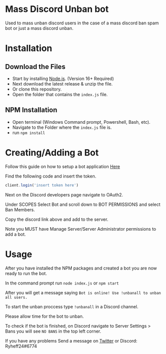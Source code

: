# Mass Discord Unban bot

Used to mass unban discord users in the case of a mass discord ban spam bot or just a mass discord unban.

# Installation

## Download the Files

-   Start by installing [Node.js](https://nodejs.org/en/download/). (Version 16+ Required)
-   Next download the latest release & unzip the file.
-   Or clone this repository.
-   Open the folder that contains the `index.js` file.

## NPM Installation

-   Open terminal (Windows Command prompt, Powershell, Bash, etc).
-   Navigate to the Folder where the `index.js` file is.
-   run `npm install`

# Creating/Adding a Bot

Follow this guide on how to setup a bot application [Here](https://discordjs.guide/preparations/setting-up-a-bot-application.html#creating-your-bot)

Find the following code and insert the token.

```js
client.login('insert token here')
```

Next on the Discord developers page navigate to OAuth2.

Under SCOPES Select Bot and scroll down to BOT PERMISSIONS and select Ban Members.

Copy the discord link above and add to the server.

Note you MUST have Manage Server/Server Administrator permissions to add a bot.

# Usage

After you have installed the NPM packages and created a bot you are now ready to run the bot.

In the command prompt run `node index.js` or `npm start`

After you will get a message saying `Bot is online! Use !unbanall to unban all users.`

To start the unban proccess type `!unbanall` in a Discord channel.

Please allow time for the bot to unban.

To check if the bot is finished, on Discord navigate to Server Settings > Bans you will see `NO BANS` in the top left corner.

If you have any problems Send a message on [Twitter](https://twitter.com/Ryheff24) or Discord: Ryheff24#6774
